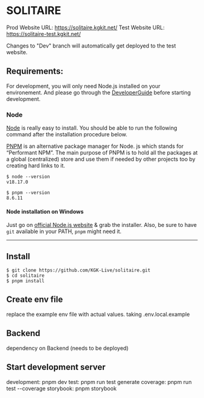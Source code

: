 # SOLITAIRE

Prod Website URL: https://solitaire.kgkit.net/
Test Website URL: https://solitaire-test.kgkit.net/

Changes to "Dev" branch will automatically get deployed to the test website.

## Requirements:

For development, you will only need Node.js installed on your environement.
And please go through the [DeveloperGuide](https://docs.google.com/document/d/1WRBPJQYTfw3Fmyx2XsdOVp5oZj4ZxvAv6XrZUBM_Poo/edit) before starting development.

### Node

[Node](http://nodejs.org/) is really easy to install.
You should be able to run the following command after the installation procedure
below.

[PNPM](https://pnpm.io/motivation) is an alternative package manager for Node. js which stands for “Performant NPM”. The main purpose of PNPM is to hold all the packages at a global (centralized) store and use them if needed by other projects too by creating hard links to it.

    $ node --version
    v18.17.0

    $ pnpm --version
    8.6.11

#### Node installation on Windows

Just go on [official Node.js website](http://nodejs.org/) & grab the installer.
Also, be sure to have `git` available in your PATH, `pnpm` might need it.

---

## Install

    $ git clone https://github.com/KGK-Live/solitaire.git
    $ cd solitaire
    $ pnpm install

## Create env file

replace the example env file with actual values. taking .env.local.example

## Backend

dependency on Backend (needs to be deployed)

## Start development server

development: pnpm dev
test: pnpm run test
generate coverage: pnpm run test --coverage
storybook: pnpm storybook
